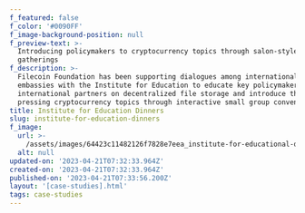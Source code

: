 ```yaml
---
f_featured: false
f_color: '#0090FF'
f_image-background-position: null
f_preview-text: >-
  Introducing policymakers to cryptocurrency topics through salon-style
  gatherings
f_description: >-
  Filecoin Foundation has been supporting dialogues among international
  embassies with the Institute for Education to educate key policymakers and
  international partners on decentralized file storage and introduce them to
  pressing cryptocurrency topics through interactive small group convenings.
title: Institute for Education Dinners
slug: institute-for-education-dinners
f_image:
  url: >-
    /assets/images/64423c11482126f7828e7eea_institute-for-educational-dinners.png
  alt: null
updated-on: '2023-04-21T07:32:33.964Z'
created-on: '2023-04-21T07:32:33.964Z'
published-on: '2023-04-21T07:33:56.200Z'
layout: '[case-studies].html'
tags: case-studies
---
```

